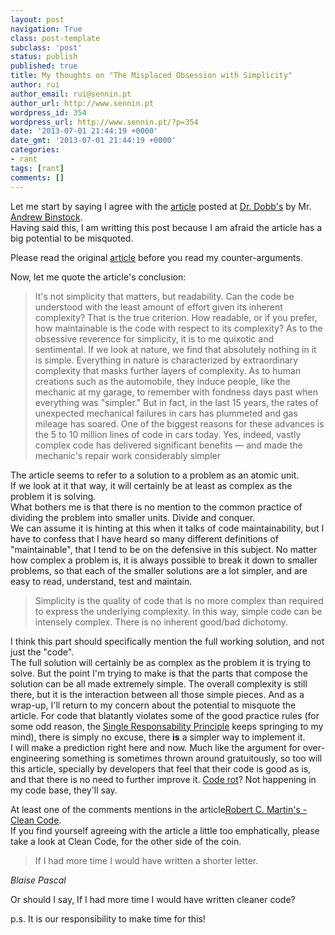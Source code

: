 ```yaml
---
layout: post
navigation: True
class: post-template
subclass: 'post'
status: publish
published: true
title: My thoughts on "The Misplaced Obsession with Simplicity"
author: rui
author_email: rui@sennin.pt
author_url: http://www.sennin.pt
wordpress_id: 354
wordpress_url: http://www.sennin.pt/?p=354
date: '2013-07-01 21:44:19 +0000'
date_gmt: '2013-07-01 21:44:19 +0000'
categories:
- rant
tags: [rant]
comments: []
---
```

<p>Let me start by saying I agree with the <a href="http://www.drdobbs.com/architecture-and-design/the-misplaced-obsession-with-simplicity/240157265">article</a> posted at <a href="http://www.drdobbs.com/">Dr. Dobb's</a> by Mr. <a href="http://www.drdobbs.com/authors/Andrew-Binstock">Andrew Binstock</a>.<br />
Having said this, I am writting this post because I am afraid the article has a big potential to be misquoted.</p>
<p>Please read the original <a href="http://www.drdobbs.com/architecture-and-design/the-misplaced-obsession-with-simplicity/240157265">article</a> before you read my counter-arguments.</p>
<p>Now, let me quote the article's conclusion:</p>
<blockquote>It's not simplicity that matters, but readability. Can the code be understood with the least amount of effort given its inherent complexity? That is the true criterion. How readable, or if you prefer, how maintainable is the code with respect to its complexity?
As to the obsessive reverence for simplicity, it is to me quixotic and sentimental. If we look at nature, we find that absolutely nothing in it is simple. Everything in nature is characterized by extraordinary complexity that masks further layers of complexity. As to human creations such as the automobile, they induce people, like the mechanic at my garage, to remember with fondness days past when everything was "simpler." But in fact, in the last 15 years, the rates of unexpected mechanical failures in cars has plummeted and gas mileage has soared. One of the biggest reasons for these advances is the 5 to 10 million lines of code in cars today. Yes, indeed, vastly complex code has delivered significant benefits &mdash; and made the mechanic's repair work considerably simpler
</blockquote>
The article seems to refer to a solution to a problem as an atomic unit.<br />
If we look at it that way, it will certainly be at least as complex as the problem it is solving.<br />
What bothers me is that there is no mention to the common practice of dividing the problem into smaller units. Divide and conquer.<br />
We can assume it is hinting at this when it talks of code maintainability, but I have to confess that I have heard so many different definitions of "maintainable", that I tend to be on the defensive in this subject.
No matter how complex a problem is, it is always possible to break it down to smaller problems, so that each of the smaller solutions are a lot simpler, and are easy to read, understand, test and maintain.
<blockquote>Simplicity is the quality of code that is no more complex than required to express the underlying complexity. In this way, simple code can be intensely complex. There is no inherent good/bad dichotomy.<br />
</blockquote>
I think this part should specifically mention the full working solution, and not just the "code".<br />
The full solution will certainly be as complex as the problem it is trying to solve. But the point I'm trying to make is that the parts that compose the solution can be all made extremely simple. The overall complexity is still there, but it is the interaction between all those simple pieces.
And as a wrap-up, I'll return to my concern about the potential to misquote the article.
For code that blatantly violates some of the good practice rules (for some odd reason, the <a href="http://en.wikipedia.org/wiki/Single_responsibility_principle">Single Responsability Principle</a> keeps springing to my mind), there is simply no excuse, there <strong>is</strong> a simpler way to implement it.<br />
I will make a prediction right here and now. Much like the argument for over-engineering something is sometimes thrown around gratuitously, so too will this article, specially by developers that feel that their code is good as is, and that there is no need to further improve it. <a href="http://en.wikipedia.org/wiki/Code_rot">Code rot</a>? Not happening in my code base, they'll say.
<p>At least one of the comments mentions in the article<a href="At least one of the comments mentions Robert C. Martin's - Clean Code.">Robert C. Martin's - Clean Code</a>.<br />
If you find yourself agreeing with the article a little too emphatically, please take a look at Clean Code, for the other side of the coin.
<blockquote>If I had more time I would have written a shorter letter.</blockquote>
<em>Blaise Pascal</em>
<p>Or should I say, If I had more time I would have written cleaner code?</p>
<p>p.s. It is our responsibility to make time for this!</p>
